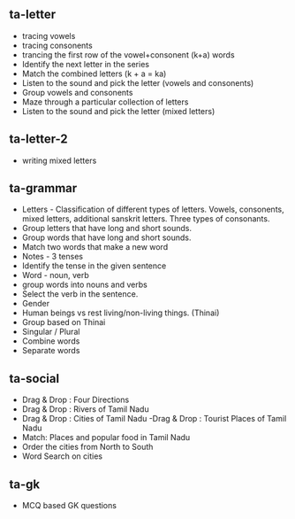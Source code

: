 ## ta-letter

- tracing vowels
- tracing consonents
- trancing the first row of the vowel+consonent (k+a) words
- Identify the next letter in the series
- Match the combined letters (k + a = ka)
- Listen to the sound and pick the letter (vowels and consonents)
- Group vowels and consonents
- Maze through a particular collection of letters
- Listen to the sound and pick the letter (mixed letters)

## ta-letter-2

- writing mixed letters

## ta-grammar

- Letters - Classification of different types of letters. Vowels, consonents, mixed letters, additional sanskrit letters. Three types of consonants.
- Group letters that have long and short sounds.
- Group words that have long and short sounds.
- Match two words that make a new word
- Notes - 3 tenses
- Identify the tense in the given sentence
- Word - noun, verb
- group words into nouns and verbs
- Select the verb in the sentence.
- Gender
- Human beings vs rest living/non-living things. (Thinai)
- Group based on Thinai
- Singular / Plural
- Combine words
- Separate words

## ta-social

- Drag & Drop : Four Directions
- Drag & Drop : Rivers of Tamil Nadu
- Drag & Drop : Cities of Tamil Nadu
  -Drag & Drop : Tourist Places of Tamil Nadu
- Match: Places and popular food in Tamil Nadu
- Order the cities from North to South
- Word Search on cities

## ta-gk

- MCQ based GK questions
